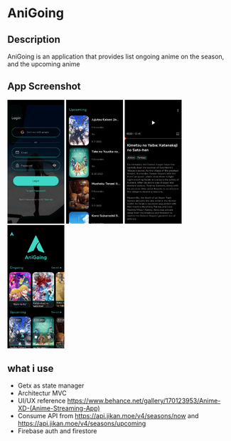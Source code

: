 # AniGoing

## Description

AniGoing is an application that provides list ongoing anime on the season, and the upcoming anime

## App Screenshot
<img src="app_screenshot/login_page.jpg" width="128" /> <img src="app_screenshot/list_page.jpg" width="128" /> <img src="app_screenshot/detail_page.jpg" width="128" /> <img src="app_screenshot/home_page.jpg" width="128" />

## what i use
- Getx as state manager
- Architectur MVC
- UI/UX reference https://www.behance.net/gallery/170123953/Anime-XD-(Anime-Streaming-App)
- Consume API from https://api.jikan.moe/v4/seasons/now and https://api.jikan.moe/v4/seasons/upcoming
- Firebase auth and firestore
